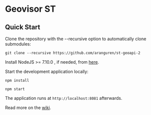 Geovisor ST
==========

Quick Start
------------

Clone the repository with the --recursive option to automatically clone submodules:

`git clone --recursive https://github.com/aranguren/st-geoapi-2`

Install NodeJS >= 7.10.0 , if needed, from [here](https://nodejs.org/en/download/releases/).

Start the development application locally:

`npm install`

`npm start`

The application runs at `http://localhost:8081` afterwards.

Read more on the [wiki](https://github.com/aranguren/st-geoapi-2/wiki).

